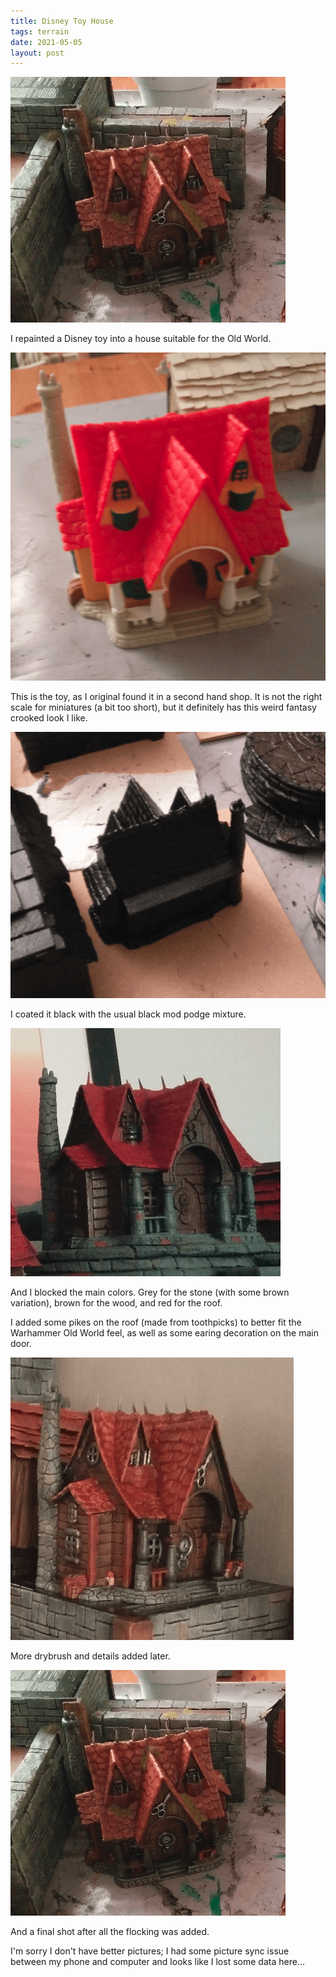 ```yaml
---
title: Disney Toy House
tags: terrain
date: 2021-05-05
layout: post
---
```


![image-20210505215750551](image-20210505215750551.png)

I repainted a Disney toy into a house suitable for the Old World.

![image-20210505215427259](image-20210505215427259.png)

This is the toy, as I original found it in a second hand shop. It is not the right scale for miniatures (a bit too short), but it definitely has this weird fantasy crooked look I like.

![image-20210505215526391](image-20210505215526391.png)

I coated it black with the usual black mod podge mixture.

![image-20210505215552418](image-20210505215552418.png)

And I blocked the main colors. Grey for the stone (with some brown variation), brown for the wood, and red for the roof.

I added some pikes on the roof (made from toothpicks) to better fit the Warhammer Old World feel, as well as some earing decoration on the main door.

![image-20210505215723107](image-20210505215723107.png)

More drybrush and details added later.

![image-20210505215750551](image-20210505215750551.png)

And a final shot after all the flocking was added.

I'm sorry I don't have better pictures; I had some picture sync issue between my
phone and computer and looks like I lost some data here...
